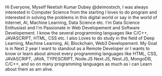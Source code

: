Hi Everyone, Myself Neetish Kumar Dubey @deimostxch, I was always interested in Computer Science from the starting I
loves to do program and interested in solving the problems in this digital world or say in the world of Internet, AI, Machine Learning, Data Science etc.
I'm Data Science Enthusiast and I'm Passionate in Web Developement and Software Developement.
I know the several programming languages like C/C++, JAVASCRIPT, HTML, CSS etc.
I also Loves to do study in the field of Deep Learning, Machine Learning, AI, Blockchain, Web3 Developement.
My Goal is in Next 2 year I want to standout as a Remote Developer or I wants to know or learn about almost every programming languages like HTML, CSS, JAVASCRIPT, JAVA, TYPESCRIPT, Node.JS
Next.JS, Nest.JS, MongoDB, C/C++, and so on many programming languages as much as i can Learn about them as am alive.
